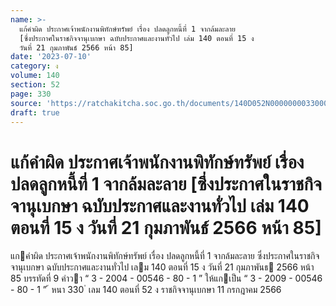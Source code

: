 ```yaml
---
name: >-
  แก้คำผิด ประกาศเจ้าพนักงานพิทักษ์ทรัพย์ เรื่อง ปลดลูกหนี้ที่ 1 จากล้มละลาย
  [ซึ่งประกาศในราชกิจจานุเบกษา ฉบับประกาศและงานทั่วไป เล่ม 140 ตอนที่ 15 ง
  วันที่ 21 กุมภาพันธ์ 2566 หน้า 85]
date: '2023-07-10'
category: ง
volume: 140
section: 52
page: 330
source: 'https://ratchakitcha.soc.go.th/documents/140D052N0000000033000.pdf'
draft: true
---
```


# แก้คำผิด ประกาศเจ้าพนักงานพิทักษ์ทรัพย์ เรื่อง ปลดลูกหนี้ที่ 1 จากล้มละลาย [ซึ่งประกาศในราชกิจจานุเบกษา ฉบับประกาศและงานทั่วไป เล่ม 140 ตอนที่ 15 ง วันที่ 21 กุมภาพันธ์ 2566 หน้า 85]

แกคําผิด ประกาศเจ้าพนักงานพิทักษ์ทรัพย์ เรื่อง ปลดลูกหนี้ที่ 1 จากล้มละลาย ซึ่งประกาศในราชกิจจานุเบกษา ฉบับประกาศและงานทั่วไป เลม 140 ตอนที่ 15 ง วันที่ 21 กุมภาพันธ 2566 หน้า 85 บรรทัดที่ 9 คําวา “ 3 - 2004 - 00546 - 80 - 1 ” ให้แกเป็น “ 3 - 2009 - 00546 - 80 - 1 ” ้ หนา 330 ่ เลม 140 ตอนที่ 52 ง ราชกิจจานุเบกษา 11 กรกฎาคม 2566
